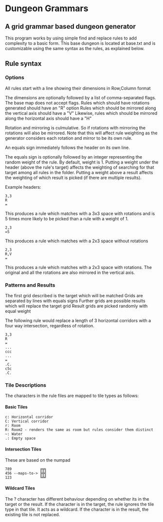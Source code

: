 # Dungeon Grammars
## A grid grammar based dungeon generator

This program works by using simple find and replace rules to add complexity to a basic form. This base dungeon is located at base.txt and is customizable using the same syntax as the rules, as explained below.

## Rule syntax
### Options
All rules start with a line showing their dimensions in Row,Column format

The dimensions are optionally followed by a list of comma-separated flags. The base map does not accept flags.
Rules which should have rotations generated should have an "R" option
Rules which should be mirrored along the vertical axis should have a "V"
Likewise, rules which should be mirrored along the horizontal axis should have a "H"

Rotation and mirroring is culmulative. So if rotations with mirroring the rotations will also be mirrored. Note that this will affect rule weighting as the generator considers each rotation and mirror to be its own rule.

An equals sign immediately follows the header on its own line. 

The equals sign is optionally followed by an integer representing the random weight of the rule. By default, weight is 1. Putting a weight under the header (above the rule's target) affects the weighting of searching for that target among all rules in the folder. Putting a weight above a result affects the weighting of which result is picked (if there are multiple results).

Example headers:
```
3,3
R
=
``` 
This produces a rule which matches with a 3x3 space with rotations and is 5 times more likely to be picked than a rule with a weight of 1.

```
2,3
=5 
``` 
This produces a rule which matches with a 2x3 space without rotations

```
2,3
R,V
=
``` 
This produces a rule which matches with a 2x3 space with rotations. The original and all the rotations are also mirrored in the vertical axis.

### Patterns and Results
The first grid described is the target which will be matched
Grids are separated by lines with equals signs
Further grids are possible results which will replace the target grid 
Result grids are picked randomly with equal weight

The following rule would replace a length of 3 horizontal corridors with a four way intersection, regardless of rotation.
```
3,3
R
=
...
ccc
...
=
.C.
c5c
.C.
```

### Tile Descriptions
The characters in the rule files are mapped to tile types as follows:

#### Basic Tiles
```
c: Horizontal corridor
C: Vertical corridor
r: Room
R: Room2 - renders the same as room but rules consider them distinct
~: Water
.: Empty space
```

#### Intersection Tiles
These are based on the numpad
```
789             ╔╦╗
456 --maps-to-> ╠╬╣
123             ╚╩╝
```

#### Wildcard Tiles
The ? character has different behaviour depending on whether its in the target or the result.
If the character is in the target, the rule ignores the tile type in that tile. It acts as a wildcard.
If the character is in the result, the existing tile is not replaced.